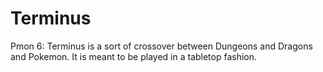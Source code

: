 # Terminus
Pmon 6: Terminus is a sort of crossover between Dungeons and Dragons and Pokemon. It is meant to be played in a tabletop fashion.
